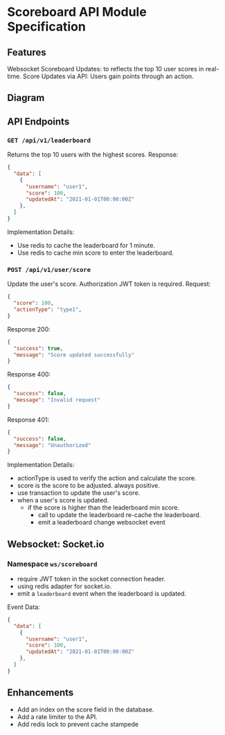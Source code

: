 # Scoreboard API Module Specification

## Features
Websocket Scoreboard Updates: to reflects the top 10 user scores in real-time.
Score Updates via API: Users gain points through an action.

## Diagram


## API Endpoints
### `GET /api/v1/leaderboard`
Returns the top 10 users with the highest scores.
Response: 
```json
{
  "data": [
    {
      "username": "user1",
      "score": 100,
      "updatedAt": "2021-01-01T00:00:00Z"
    },
  ]
}
```
Implementation Details:
  - Use redis to cache the leaderboard for 1 minute.
  - Use redis to cache min score to enter the leaderboard.

### `POST /api/v1/user/score`
Update the user's score.
Authorization JWT token is required.
Request:
```json
{
  "score": 100,
  "actionType": "type1",
}
```
Response 200:
```json
{
  "success": true,
  "message": "Score updated successfully"
}
```
Response 400:
```json
{
  "success": false,
  "message": "Invalid request"
}
```
Response 401:
```json
{
  "success": false,
  "message": "Unauthorized"
}
```
Implementation Details:
- actionType is used to verify the action and calculate the score.
- score is the score to be adjusted. always positive.
- use transaction to update the user's score.
- when a user's score is updated.
  - if the score is higher than the leaderboard min score.
    - call to update the leaderboard re-cache the leaderboard.
    - emit a leaderboard change websocket event 

## Websocket: Socket.io
### Namespace `ws/scoreboard`

- require JWT token in the socket connection header.
- using redis adapter for socket.io.
- emit a `leaderboard` event when the leaderboard is updated.    

Event Data:
```json
{
  "data": [
    {
      "username": "user1",
      "score": 100,
      "updatedAt": "2021-01-01T00:00:00Z"
    },
  ]
}
```

## Enhancements
- Add an index on the score field in the database.
- Add a rate limiter to the API.
- Add redis lock to prevent cache stampede
